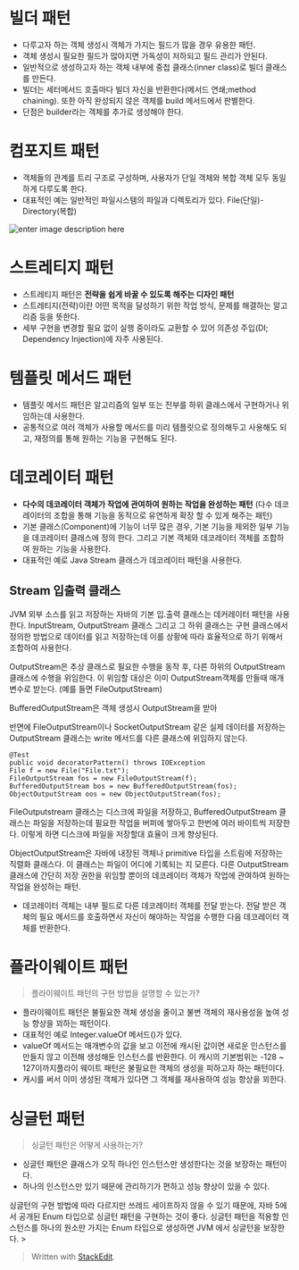 # 빌더 패턴

* 다루고자 하는 객체 생성시 객체가 가지는 필드가 많을 경우 유용한 패턴.
* 객체 생성시 필요한 필드가 많아지면 가독성이 저하되고 필드 관리가 안된다. 
* 일반적으로 생성하고자 하는 객체 내부에 중첩 클래스(inner class)로 빌더 클래스를 만든다.
* 빌더는 세터메서드 호출마다 빌더 자신을 반환한다(메서드 연쇄;method chaining). 또한 아직 완성되지 않은 객체를 build 메서드에서 판별한다.
* 단점은 builder라는 객체를 추가로 생성해야 한다. 

# 컴포지트 패턴

* 객체들의 관계를 트리 구조로 구성하며, 사용자가 단일 객체와 복합 객체 모두 동일하게 다루도록 한다. 
* 대표적인 예는 일반적인 파일시스템의 파일과 디렉토리가 있다. File(단일)-Directory(복합)

![enter image description here](https://t1.daumcdn.net/cfile/tistory/99E9FF455C84AF1E20)


# 스트레티지 패턴

* 스트레티지 패턴은 **전략을 쉽게 바꿀 수 있도록 해주는 디자인 패턴** 
* 스트레티지(전략)이란 어떤 목적을 달성하기 위한 작업 방식, 문제를 해결하는 알고리즘 등을 뜻한다.
* 세부 구현을 변경할 필요 없이 실행 중이라도 교환할 수 있어 의존성 주입(DI; Dependency Injection)에 자주 사용된다.  

# 템플릿 메서드 패턴

* 템플릿 메서드 패턴은 알고리즘의 일부 또는 전부를 하위 클래스에서 구현하거나 위임하는데 사용한다. 
* 공통적으로 여러 객체가 사용할 메서드를 미리 템플릿으로 정의해두고 사용해도 되고, 재정의를 통해 원하는 기능을 구현해도 된다. 

# 데코레이터 패턴

* **다수의 데코레이터 객체가 작업에 관여하여 원하는 작업을 완성하는 패턴** (다수 데코레이터의 조합을 통해 기능을 동적으로 유연하게 확장 할 수 있게 해주는 패턴)
* 기본 클래스(Component)에 기능이 너무 많은 경우,  기본 기능을 제외한 일부 기능을 데코레이터 클래스에 정의 한다. 그리고 기본 객체와 데코레이터 객체를 조합하여 원하는 기능을 사용한다.
* 대표적인 예로 Java Stream 클래스가 데코레이터 패턴을 사용한다.

## Stream 입출력 클래스

JVM 외부 소스를 읽고 저장하는 자바의 기본 입.출력 클래스는 데커레이터 패턴을 사용한다. InputStream, OutputStream 클래스 그리고 그 하위 클래스는 구현 클래스에서 정의한 방법으로 데이터를 읽고 저장하는데 이를 상황에 따라 효율적으로 하기 위해서 조합하여 사용한다. 

OutputStream은 추상 클래스로 필요한 수행을 동작 후, 다른 하위의 OutputStream 클래스에 수행을 위임한다. 이 위임할 대상은 이미 OutputStream객체를 만들때 매개변수로 받는다.  (예를 들면 FileOutputStream)

BufferedOutputStream은 객체 생성시 OutputStream을 받아 

반면에 FileOutputStream이나 SocketOutputStream 같은 실제 데이터를 저장하는 OutputStream 클래스는 write 메서드를 다른 클래스에 위임하지 않는다. 

```
@Test
public void decoratorPattern() throws IOException
File f = new File("File.txt");
FileOutputStream fos = new FileOutputStream(f);
BufferedOutputStream bos = new BufferedOutputStream(fos);
ObjectOutputStream oos = new ObjectOutputStream(fos);
```

FileOutputstream 클래스는 디스크에 파일을 저장하고,
BufferedOutputStream 클래스는 파일을 저장하는데 필요한 작업을 버퍼에 쌓아두고 한번에 여러 바이트씩 저장한다. 이렇게 하면 디스크에 파일을 저장할대 효율이 크게 향상된다. 

ObjectOutputStream은 자바에 내장된 객체나 primitive 타입을 스트림에 저장하는 직렬화 클래스다. 이 클래스는 파일이 어디에 기록되는 지 모른다. 다른 OutputStream클래스에 간단히 저장 권한을 위임할 뿐이의 데코레이터 객체가 작업에 관여하여 원하는 작업을 완성하는 패턴.
* 데코레이터 객체는 내부 필드로 다른 데코레이터 객체를 전달 받는다. 전달 받은 객체의 필요 메서드를 호출하면서 자신이 해야하는 작업을 수행한 다음 데코레이터 객체를 반환한다. 


# 플라이웨이트 패턴

> 플라이웨이트 패턴의 구현 방법을 설명할 수 있는가?

* 플라이웨이트 패턴은 불필요한 객체 생성을 줄이고 불변 객체의 재사용성을 높여 성능 향상을 꾀하는 패턴이다. 
* 대표적인 예로 Integer.valueOf 메서드()가 있다. 
* valueOf 메서드는 매개변수의 값을 보고 이전에 캐시된 값이면 새로운 인스턴스를 만들지 않고 이전해 생성해둔 인스턴스를 반환한다. 이 캐시의 기본범위는 -128 ~ 127이까지플라이 웨이트 패턴은 불필요한 객체의 생성을 피하고자 하는 패턴이다.
* 캐시를 써서 이미 생성된 객체가 있다면 그 객체를 재사용하여 성능 향상을 꾀한다.  

# 싱글턴 패턴

> 싱글턴 패턴은 어떻게 사용하는가?

* 싱글턴 패턴은 클래스가 오직 하나인 인스턴스만 생성한다는 것을 보장하는 패턴이다. 
* 하나의 인스턴스만 있기 때문에 관리하기가 편하고 성능 향상이 있을 수 있다.

싱글턴의 구현 방법에 따라 다르지만 쓰레드 세이프하지 않을 수 있기 때문에, 자바 5에서 공개된 Enum 타입으로 싱글턴 패턴을 구현하는 것이 좋다. 싱글턴 패턴을 적용할 인스턴스를 하나의 원소만 가지는 Enum 타입으로 생성하면 JVM 에서 싱글턴을 보장한다. > 

> Written with [StackEdit](https://stackedit.io/).
<!--stackedit_data:
eyJoaXN0b3J5IjpbMTI2MTU4MDAyOCwtMTUzMDQ3NTU5LC0xMj
A2NDA5MjQwLC0yMzI2NDMwNjMsMTQ5NjcxNjU4MywxMjIxNjc1
MzI0LC0yMDM4MTQwOCwtNTY0MDgxNiwtMzc2Nzc4MTY3LC00MD
c0OTgxNCwtMTExMTg1MTQ3OV19
-->